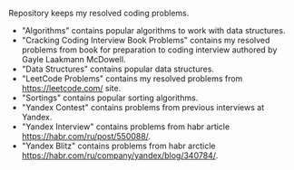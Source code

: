 Repository keeps my resolved coding problems.

* "Algorithms" contains popular algorithms to work with data structures.
* "Cracking Coding Interview Book Problems" contains my resolved problems from book for preparation to coding interview authored by Gayle Laakmann McDowell.
* "Data Structures" contains popular data structures.
* "LeetCode Problems" contains my resolved problems from https://leetcode.com/ site.
* "Sortings" contains popular sorting algorithms.
* "Yandex Contest" contains problems from previous interviews at Yandex.
* "Yandex Interview" contains problems from habr article https://habr.com/ru/post/550088/.
* "Yandex Blitz" contains problems from habr arcticle https://habr.com/ru/company/yandex/blog/340784/.
